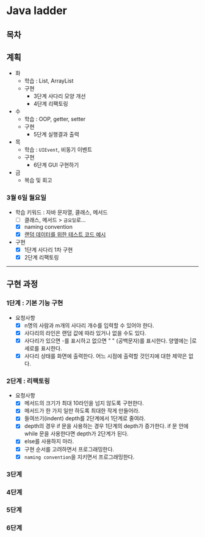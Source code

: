 # Java ladder

## 목차

## 계획
- 화
  - 학습 : List, ArrayList
  - 구현
    - 3단계 사다리 모양 개선
    - 4단계 리팩토링
- 수
  - 학습 : OOP, getter, setter
  - 구현
    - 5단계 실행결과 출력
- 목
  - 학습 : `UIEvent`, 비동기 이벤트
  - 구현
    - 6단계 GUI 구현하기
- 금
  - 복습 및 회고
### 3월 6일 월요일
- 학습 키워드 : 자바 문자열, 클래스, 메서드
  - [ ] 클래스, 메서드 > `금요일`로...
  - [x] naming convention
  - [x] [랜덤 데이터를 위한 테스트 코드 예시](https://nbalance97.tistory.com/m/315)
- 구현
  - [x] 1단계 사다리 1차 구현
  - [x] 2단계 리팩토링

---
## 구현 과정
### 1단계 : 기본 기능 구현
- 요청사항
  - [x] n명의 사람과 m개의 사다리 개수를 입력할 수 있어야 한다.
  - [x] 사다리의 라인은 랜덤 값에 따라 있거나 없을 수도 있다.
  - [x] 사다리가 있으면 -를 표시하고 없으면 " " (공백문자)를 표시한다. 양옆에는 |로 세로를 표시한다.
  - [x] 사다리 상태를 화면에 출력한다. 어느 시점에 출력할 것인지에 대한 제약은 없다.

### 2단계 : 리팩토링
- 요청사항
  - [x] 메서드의 크기가 최대 10라인을 넘지 않도록 구현한다. 
  - [x] 메서드가 한 가지 일만 하도록 최대한 작게 만들어라. 
  - [x] 들여쓰기(indent) depth를 2단계에서 1단계로 줄여라. 
  - [x] depth의 경우 if 문을 사용하는 경우 1단계의 depth가 증가한다. if 문 안에 while 문을 사용한다면 depth가 2단계가 된다. 
  - [x] else를 사용하지 마라. 
  - [x] 구현 순서를 고려하면서 프로그래밍한다. 
  - [x] `naming convention`을 지키면서 프로그래밍한다.

### 3단계
### 4단계
### 5단계
### 6단계